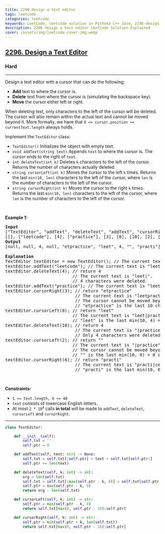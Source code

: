 ```yaml
---
title: 2296 design a text editor
tags: leetcode
categories: leetcode
keywords: LeetCode, leetcode solution in Python3 C++ Java, 2296-design-a-text-editor solution
description: 2296 design a text editor LeetCode Solution Explained
cover: /assets/img/leetcode-cover-img.webp
---
```



<h2><a href="https://leetcode.com/problems/design-a-text-editor/">2296. Design a Text Editor</a></h2><h3>Hard</h3><hr><div><p>Design a text editor with a cursor that can do the following:</p>

<ul>
	<li><strong>Add</strong> text to where the cursor is.</li>
	<li><strong>Delete</strong> text from where the cursor is (simulating the backspace key).</li>
	<li><strong>Move</strong> the cursor either left or right.</li>
</ul>

<p>When deleting text, only characters to the left of the cursor will be deleted. The cursor will also remain within the actual text and cannot be moved beyond it. More formally, we have that <code>0 &lt;= cursor.position &lt;= currentText.length</code> always holds.</p>

<p>Implement the <code>TextEditor</code> class:</p>

<ul>
	<li><code>TextEditor()</code> Initializes the object with empty text.</li>
	<li><code>void addText(string text)</code> Appends <code>text</code> to where the cursor is. The cursor ends to the right of <code>text</code>.</li>
	<li><code>int deleteText(int k)</code> Deletes <code>k</code> characters to the left of the cursor. Returns the number of characters actually deleted.</li>
	<li><code>string cursorLeft(int k)</code> Moves the cursor to the left <code>k</code> times. Returns the last <code>min(10, len)</code> characters to the left of the cursor, where <code>len</code> is the number of characters to the left of the cursor.</li>
	<li><code>string cursorRight(int k)</code> Moves the cursor to the right <code>k</code> times. Returns the last <code>min(10, len)</code> characters to the left of the cursor, where <code>len</code> is the number of characters to the left of the cursor.</li>
</ul>

<p>&nbsp;</p>
<p><strong>Example 1:</strong></p>

<pre><strong>Input</strong>
["TextEditor", "addText", "deleteText", "addText", "cursorRight", "cursorLeft", "deleteText", "cursorLeft", "cursorRight"]
[[], ["leetcode"], [4], ["practice"], [3], [8], [10], [2], [6]]
<strong>Output</strong>
[null, null, 4, null, "etpractice", "leet", 4, "", "practi"]

<strong>Explanation</strong>
TextEditor textEditor = new TextEditor(); // The current text is "|". (The '|' character represents the cursor)
textEditor.addText("leetcode"); // The current text is "leetcode|".
textEditor.deleteText(4); // return 4
                          // The current text is "leet|". 
                          // 4 characters were deleted.
textEditor.addText("practice"); // The current text is "leetpractice|". 
textEditor.cursorRight(3); // return "etpractice"
                           // The current text is "leetpractice|". 
                           // The cursor cannot be moved beyond the actual text and thus did not move.
                           // "etpractice" is the last 10 characters to the left of the cursor.
textEditor.cursorLeft(8); // return "leet"
                          // The current text is "leet|practice".
                          // "leet" is the last min(10, 4) = 4 characters to the left of the cursor.
textEditor.deleteText(10); // return 4
                           // The current text is "|practice".
                           // Only 4 characters were deleted.
textEditor.cursorLeft(2); // return ""
                          // The current text is "|practice".
                          // The cursor cannot be moved beyond the actual text and thus did not move. 
                          // "" is the last min(10, 0) = 0 characters to the left of the cursor.
textEditor.cursorRight(6); // return "practi"
                           // The current text is "practi|ce".
                           // "practi" is the last min(10, 6) = 6 characters to the left of the cursor.
</pre>

<p>&nbsp;</p>
<p><strong>Constraints:</strong></p>

<ul>
	<li><code>1 &lt;= text.length, k &lt;= 40</code></li>
	<li><code>text</code> consists of lowercase English letters.</li>
	<li>At most <code>2 * 10<sup>4</sup></code> calls <strong>in total</strong> will be made to <code>addText</code>, <code>deleteText</code>, <code>cursorLeft</code> and <code>cursorRight</code>.</li>
</ul>
</div>

---




```python
class TextEditor:

    def __init__(self):
        self.txt = ''  
        self.ptr = 0  

    def addText(self, text: str) -> None:
        self.txt = self.txt[:self.ptr] + text + self.txt[self.ptr:]
        self.ptr += len(text)  

    def deleteText(self, k: int) -> int:
        org = len(self.txt)  
        self.txt = self.txt[:max(self.ptr - k, 0)] + self.txt[self.ptr:]
        self.ptr = max(self.ptr - k, 0)  
        return org - len(self.txt)

    def cursorLeft(self, k: int) -> str:
        self.ptr = max(self.ptr - k, 0)  
        return self.txt[max(0, self.ptr - 10):self.ptr]

    def cursorRight(self, k: int) -> str:
        self.ptr = min(self.ptr + k, len(self.txt))  
        return self.txt[max(0, self.ptr - 10):self.ptr]

```
